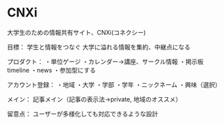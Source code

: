 # CNXi
大学生のための情報共有サイト、CNXi(コネクシー)

目標：
学生と情報をつなぐ
大学に溢れる情報を集約、中継点になる

プロダクト：
  ・単位ゲージ
  ・カレンダー→講座、サークル情報
  ・掲示板timeline
  ・news
  ・参加型にする

アカウント登録：
・地域
・大学
・学部
・学年
・ニックネーム
・興味（選択）

メイン：
記事メイン（記事の表示法→private, 地域のオススメ）

留意点：
ユーザーが多様化しても対応できるような設計
